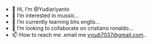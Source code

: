 - 👋 Hi, I’m @Yudiariyanto
- 👀 I’m interested in mussic...
- 🌱 I’m currently learning bhs englis...
- 💞️ I’m looking to collaborate on cristiano ronaldo...
- 📫 How to reach me .email me yyudi7037@gmail.com..

<!---
Yudiariyanto/Yudiariyanto is a ✨ special ✨ repository because its `README.md` (this file) appears on your GitHub profile.
You can click the Preview link to take a look at your changes.
--->
